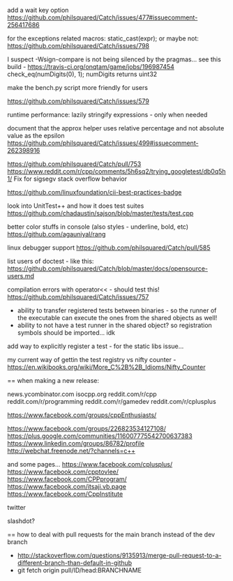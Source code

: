 





add a wait key option
https://github.com/philsquared/Catch/issues/477#issuecomment-256417686





for the exceptions related macros:
static_cast<void>(expr);
or maybe not:
https://github.com/philsquared/Catch/issues/798



I suspect -Wsign-compare is not being silenced by the pragmas...
see this build - https://travis-ci.org/onqtam/game/jobs/196987454
check_eq(numDigits(0), 1);     numDigits returns uint32



make the bench.py script more friendly for users



https://github.com/philsquared/Catch/issues/579


runtime performance: lazily stringify expressions - only when needed


document that the approx helper uses relative percentage and not absolute value as the epsilon
https://github.com/philsquared/Catch/issues/499#issuecomment-262398916




https://github.com/philsquared/Catch/pull/753
https://www.reddit.com/r/cpp/comments/5h6sq2/trying_googletest/db0q5h1/
Fix for sigsegv stack overflow behavior



https://github.com/linuxfoundation/cii-best-practices-badge




look into UnitTest++ and how it does test suites
https://github.com/chadaustin/sajson/blob/master/tests/test.cpp





better color stuffs in console (also styles - underline, bold, etc)
https://github.com/agauniyal/rang



linux debugger support
https://github.com/philsquared/Catch/pull/585



list users of doctest - like this:
https://github.com/philsquared/Catch/blob/master/docs/opensource-users.md




compilation errors with operator<< - should test this!
https://github.com/philsquared/Catch/issues/757


- ability to transfer registered tests between binaries - so the runner of the executable can execute the ones from the shared objects as well!
- ability to not have a test runner in the shared object? so registration symbols should be imported... idk



add way to explicitly register a test - for the static libs issue...

my current way of gettin the test registry vs nifty counter - https://en.wikibooks.org/wiki/More_C%2B%2B_Idioms/Nifty_Counter



== when making a new release:

news.ycombinator.com
isocpp.org
reddit.com/r/cpp
reddit.com/r/programming
reddit.com/r/gamedev
reddit.com/r/cplusplus

https://www.facebook.com/groups/cppEnthusiasts/

https://www.facebook.com/groups/226823534127108/
https://plus.google.com/communities/116007775542700637383
https://www.linkedin.com/groups/86782/profile
http://webchat.freenode.net/?channels=c++

and some pages...
https://www.facebook.com/cplusplus/
https://www.facebook.com/cpptovlee/
https://www.facebook.com/CPPprogram/
https://www.facebook.com/itsaji.vb.page
https://www.facebook.com/CppInstitute


twitter

slashdot?







== how to deal with pull requests for the main branch instead of the dev branch
- http://stackoverflow.com/questions/9135913/merge-pull-request-to-a-different-branch-than-default-in-github
- git fetch origin pull/ID/head:BRANCHNAME
